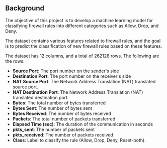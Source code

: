 ## Background

The objective of this project is to develop a machine learning model for classifying firewall rules into different categories such as Allow, Drop, and Deny. 

The dataset contains various features related to firewall rules, and the goal is to predict the classification of new firewall rules based on these features. 

The dataset has 12 columns, and a total of 262128 rows. The following are the rows:

- **Source Port**: The port number on the sender's side
- **Destination Port**: The port number on the receiver's side
- **NAT Source Port**: The Network Address Translation (NAT) translated source port.
- **NAT Destination Port**: The Network Address Translation (NAT) translated destination port.
- **Bytes**: The total number of bytes transferred
- **Bytes Sent**: The number of bytes sent
- **Bytes Received**: The number of bytes received
- **Packets**: The total number of packets transferred
- **Elapsed Time (sec)**: The duration of the communication in seconds
- **pkts_sent**: The number of packets sent
- **pkts_received**: The number of packets received
- **Class**: Label to classify the rule (Allow, Drop, Deny, Reset-both).
